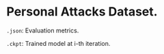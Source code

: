 # Personal Attacks Dataset.

`.json`:
Evaluation metrics.

`.ckpt`:
Trained model at i-th iteration.
